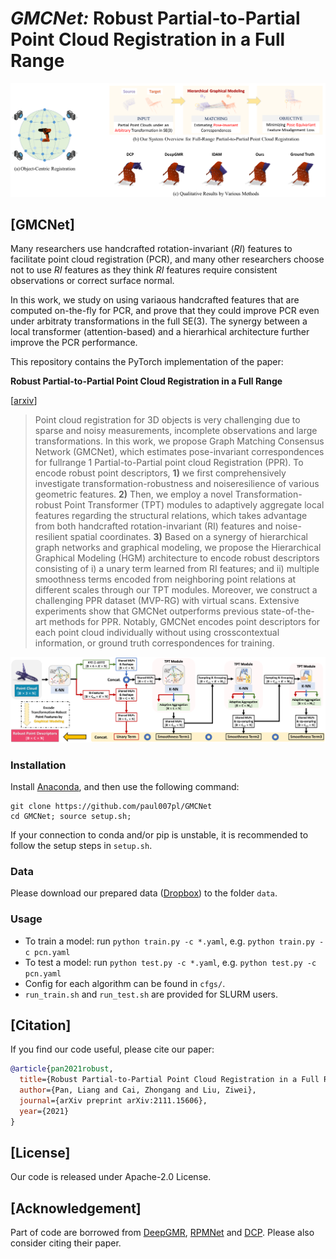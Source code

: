 # *GMCNet:* Robust Partial-to-Partial Point Cloud Registration in a Full Range
<p align="center"> 
<img src="images/intro.png">
</p>

## [GMCNet]
Many researchers use handcrafted rotation-invariant (*RI*) features to facilitate point cloud registration (PCR), and many other researchers choose not to use *RI* features as they think *RI* features require consistent observations or correct surface normal.  

In this work, we study on using variaous handcrafted features that are computed on-the-fly for PCR, and prove that they could improve PCR even under arbitraty transformations in the full SE(3).  The synergy between a local transformer (attention-based) and a hierarhical architecture further improve the PCR performance.

This repository contains the PyTorch implementation of the paper:

**Robust Partial-to-Partial Point Cloud Registration in a Full Range**

[[arxiv](https://arxiv.org/abs/2111.15606)]

> Point cloud registration for 3D objects is very challenging due to sparse and noisy measurements, incomplete observations and large transformations. In this work, we propose Graph Matching Consensus Network (GMCNet), which estimates pose-invariant correspondences for fullrange 1 Partial-to-Partial point cloud Registration (PPR). To encode robust point descriptors, **1)** we first comprehensively investigate transformation-robustness and noiseresilience of various geometric features. **2)** Then, we employ a novel Transformation-robust Point Transformer (TPT) modules to adaptively aggregate local features regarding the structural relations, which takes advantage from both handcrafted rotation-invariant (RI) features and noise-resilient spatial coordinates. **3)** Based on a synergy of hierarchical graph networks and graphical modeling, we propose the Hierarchical Graphical Modeling (HGM) architecture to encode robust descriptors consisting of i) a unary term learned from RI features; and ii) multiple smoothness terms encoded from neighboring point relations at different scales through our TPT modules. Moreover, we construct a challenging PPR dataset (MVP-RG) with virtual scans. Extensive experiments show that GMCNet outperforms previous state-of-the-art methods for PPR. Notably, GMCNet encodes point descriptors for each point cloud individually without using crosscontextual information, or ground truth correspondences for training.

<p align="center"> 
<img src="images/hgm.png">
</p>

### Installation
Install [Anaconda](https://docs.anaconda.com/anaconda/install/index.html), and then use the following command:
```
git clone https://github.com/paul007pl/GMCNet
cd GMCNet; source setup.sh;
```
If your connection to conda and/or pip is unstable, it is recommended to follow the setup steps in `setup.sh`.


### Data
Please download our prepared data ([Dropbox](https://www.dropbox.com/sh/tdfs406baoyugda/AADe8GV3w7CaORUDO6nCnRSra?dl=0)) to the folder `data`.


### Usage
+ To train a model: run `python train.py -c *.yaml`, e.g. `python train.py -c pcn.yaml`
+ To test a model: run `python test.py -c *.yaml`, e.g. `python test.py -c pcn.yaml`
+ Config for each algorithm can be found in `cfgs/`.
+ `run_train.sh` and `run_test.sh` are provided for SLURM users. 


## [Citation]
If you find our code useful, please cite our paper:
```bibtex
@article{pan2021robust,
  title={Robust Partial-to-Partial Point Cloud Registration in a Full Range},
  author={Pan, Liang and Cai, Zhongang and Liu, Ziwei},
  journal={arXiv preprint arXiv:2111.15606},
  year={2021}
}
```


## [License]
Our code is released under Apache-2.0 License.


## [Acknowledgement]
Part of code are borrowed from [DeepGMR](https://github.com/wentaoyuan/deepgmr), [RPMNet](https://github.com/yewzijian/RPMNet) and [DCP](https://github.com/WangYueFt/dcp).
Please also consider citing their paper.